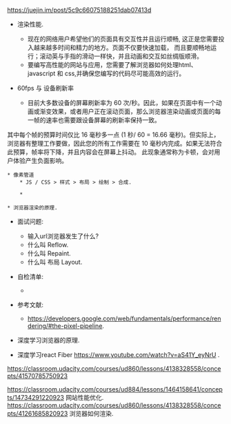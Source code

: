 https://juejin.im/post/5c9c66075188251dab07413d

* 渲染性能.

    * 现在的网络用户希望他们的页面具有交互性并且运行顺畅, 这正是您需要投入越来越多时间和精力的地方。页面不仅要快速加载，
    而且要顺畅地运行；滚动英与手指的滑动一样快，并且动画和交互如丝绸版顺滑。
    * 要编写高性能的网站与应用，您需要了解浏览器如何处理html、javascript 和 css,并确保您编写的代码尽可能高效的运行。

* 60fps 与 设备刷新率

    * 目前大多数设备的屏幕刷新率为 60 次/秒。因此，如果在页面中有一个动画或渐变效果，或者用户正在滚动页面，那么浏览器渲染动画或页面的每一帧的速率也需要跟设备屏幕的刷新率保持一致。

其中每个帧的预算时间仅比 16 毫秒多一点 (1 秒/ 60 = 16.66 毫秒)。但实际上，浏览器有整理工作要做，因此您的所有工作需要在 10 毫秒内完成。如果无法符合此预算，帧率将下降，并且内容会在屏幕上抖动。 此现象通常称为卡顿，会对用户体验产生负面影响。

    * 像素管道
        * JS / CSS > 样式 > 布局 > 绘制 > 合成.
        
        * 

    * 浏览器渲染的原理.

* 面试问题:
    * 输入url浏览器发生了什么?
    * 什么叫 Reflow.
    * 什么叫 Repaint.
    * 什么叫 布局 Layout.

* 自检清单:

    * 

* 参考文献:

    * https://developers.google.com/web/fundamentals/performance/rendering/#the-pixel-pipeline.


* 深度学习浏览器的原理.
* 深度学习react Fiber 
https://www.youtube.com/watch?v=aS41Y_eyNrU .

https://classroom.udacity.com/courses/ud860/lessons/4138328558/concepts/41570785750923

https://classroom.udacity.com/courses/ud884/lessons/1464158641/concepts/14734291220923   网站性能优化.
https://classroom.udacity.com/courses/ud860/lessons/4138328558/concepts/41261685820923   浏览器如何渲染.